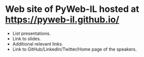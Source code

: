 # Web site of PyWeb-IL hosted at https://pyweb-il.github.io/

* List presentations.
* Link to slides.
* Additional relevant links.
* Link to GitHub/LinkedIn/Twitter/Home page of the speakers.


